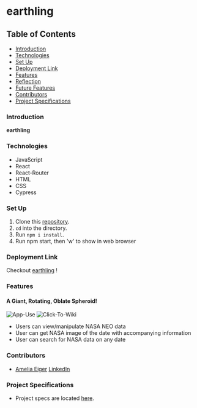 # earthling


## Table of Contents
- [Introduction](#introduction)
- [Technologies](#technologies)
- [Set Up](#set-up)
- [Deployment Link](#deployment-link)
- [Features](#features)
- [Reflection](#reflection)
- [Future Features](#future-features)
- [Contributors](#contributors)
- [Project Specifications](#project-specifications)

### Introduction

**earthling**

### Technologies
- JavaScript
- React
- React-Router
- HTML
- CSS
- Cypress

### Set Up

1. Clone this [repository](https://github.com/ameliaeiger/earthling).
2. `cd` into the directory.
3. Run `npm i install`.
4. Run npm start, then 'w' to show in web browser

### Deployment Link
Checkout [earthling](https://lilearthling.herokuapp.com/) !

### Features

#### A Giant, Rotating, Oblate Spheroid!
![App-Use](Discoverd-Use.gif)
![Click-To-Wiki](Click-to-wiki.gif)

- Users can view/manipulate NASA NEO data
- User can get NASA image of the date with accompanying information
- User can search for NASA data on any date

### Contributors
- [Amelia Eiger](https://github.com/ameliaeiger)
[LinkedIn](https://www.linkedin.com/in/ameliaeiger/)

### Project Specifications
- Project specs are located [here](https://frontend.turing.edu/projects/module-3/showcase.html).
